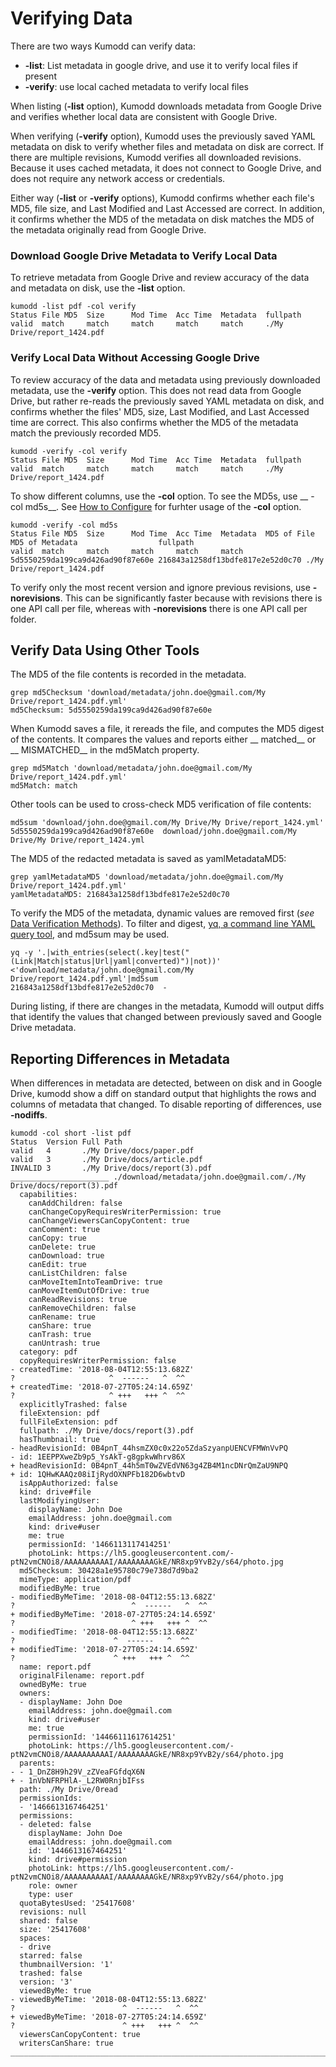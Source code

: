 # Verifying Data

There are two ways Kumodd can verify data:

* __-list__: List metadata in google drive, and use it to verify local files if present
* __-verify__: use local cached metadata to verify local files

When listing (__-list__ option), Kumodd
downloads metadata from Google Drive and verifies whether local data are consistent with Google Drive.  

When verifying (__-verify__ option), Kumodd uses the previously saved YAML metadata on
disk to verify whether files and metadata on disk are correct. If there are multiple
revisions, Kumodd verifies all downloaded revisions.  Because it uses cached metadata,
it does not connect to Google Drive, and does not require any network access or
credentials.

Either way (__-list__ or __-verify__ options), Kumodd confirms whether each file's MD5,
file size, and Last Modified and Last Accessed are correct.  In addition, it confirms
whether the MD5 of the metadata on disk matches the MD5 of the metadata originally read
from Google Drive.

### Download Google Drive Metadata to Verify Local Data

To retrieve metadata from Google Drive and review accuracy of the data and metadata on
disk, use the __-list__ option. 
``` shell
kumodd -list pdf -col verify
Status File MD5  Size      Mod Time  Acc Time  Metadata  fullpath
valid  match     match     match     match     match     ./My Drive/report_1424.pdf
```

### Verify Local Data Without Accessing Google Drive

To review accuracy of the data and metadata using previously downloaded metadata, use
the __-verify__ option. This does not read data from Google Drive, but rather
re-reads the previously saved YAML metadata on disk, and confirms whether the files'
MD5, size, Last Modified, and Last Accessed time are correct.  This also confirms
whether the MD5 of the metadata match the previously recorded MD5.

``` shell
kumodd -verify -col verify
Status File MD5  Size      Mod Time  Acc Time  Metadata  fullpath
valid  match     match     match     match     match     ./My Drive/report_1424.pdf
```
To show different columns, use the __-col__ option. To see the MD5s, use __ -col
md5s__. See [How to Configure](../How-to-Configure) for furhter usage of the __-col__ option.
``` shell
kumodd -verify -col md5s
Status File MD5  Size      Mod Time  Acc Time  Metadata  MD5 of File                      MD5 of Metadata                  fullpath
valid  match     match     match     match     match     5d5550259da199ca9d426ad90f87e60e 216843a1258df13bdfe817e2e52d0c70 ./My Drive/report_1424.pdf
```
To verify only the most recent version and ignore previous revisions, use __-norevisions__.
This can be significantly faster because with revisions there is one API call per file,
whereas with __-norevisions__ there is one API call per folder.

## Verify Data Using Other Tools 

The MD5 of the file contents is recorded in the metadata. 
``` shell
grep md5Checksum 'download/metadata/john.doe@gmail.com/My Drive/report_1424.pdf.yml'
md5Checksum: 5d5550259da199ca9d426ad90f87e60e
```
When Kumodd saves a file, it rereads the file, and computes the MD5 digest of the
contents.  It compares the values and reports either __ matched__  or __ MISMATCHED__  in the
md5Match property.
``` shell
grep md5Match 'download/metadata/john.doe@gmail.com/My Drive/report_1424.pdf.yml'
md5Match: match
```
Other tools can be used to cross-check MD5 verification of file contents:
``` shell
md5sum 'download/john.doe@gmail.com/My Drive/My Drive/report_1424.yml'
5d5550259da199ca9d426ad90f87e60e  download/john.doe@gmail.com/My Drive/My Drive/report_1424.yml
```

The MD5 of the redacted metadata is saved as yamlMetadataMD5:
``` shell
grep yamlMetadataMD5 'download/metadata/john.doe@gmail.com/My Drive/report_1424.pdf.yml'
yamlMetadataMD5: 216843a1258df13bdfe817e2e52d0c70
```

To verify the MD5 of the metadata, dynamic values are removed first (*see* [Data
Verification Methods](https://github.com/rich-murphey/kumodd/wiki/Methods)).  To filter and digest, [yq, a command line YAML
query tool](https://yq.readthedocs.io/), and md5sum may be used.

``` shell
yq -y '.|with_entries(select(.key|test("(Link|Match|status|Url|yaml|converted)")|not))' <'download/metadata/john.doe@gmail.com/My Drive/report_1424.pdf.yml'|md5sum
216843a1258df13bdfe817e2e52d0c70  -
```

During listing, if there are changes in the metadata, Kumodd will output diffs that
identify the values that changed between previously saved and Google Drive metadata.

## Reporting Differences in Metadata

When differences in metadata are detected, between on disk and in Google Drive, kumodd
show a diff on standard output that highlights the rows and columns of metadata
that changed.  To disable reporting of differences, use __-nodiffs__.

``` shell
kumodd -col short -list pdf
Status  Version Full Path
valid   4       ./My Drive/docs/paper.pdf
valid   3       ./My Drive/docs/article.pdf
INVALID 3       ./My Drive/docs/report(3).pdf
______________________ ./download/metadata/john.doe@gmail.com/./My Drive/docs/report(3).pdf
  capabilities:
    canAddChildren: false
    canChangeCopyRequiresWriterPermission: true
    canChangeViewersCanCopyContent: true
    canComment: true
    canCopy: true
    canDelete: true
    canDownload: true
    canEdit: true
    canListChildren: false
    canMoveItemIntoTeamDrive: true
    canMoveItemOutOfDrive: true
    canReadRevisions: true
    canRemoveChildren: false
    canRename: true
    canShare: true
    canTrash: true
    canUntrash: true
  category: pdf
  copyRequiresWriterPermission: false
- createdTime: '2018-08-04T12:55:13.682Z'
?                     ^  ------   ^  ^^
+ createdTime: '2018-07-27T05:24:14.659Z'
?                     ^ +++   +++ ^  ^^
  explicitlyTrashed: false
  fileExtension: pdf
  fullFileExtension: pdf
  fullpath: ./My Drive/docs/report(3).pdf
  hasThumbnail: true
- headRevisionId: 0B4pnT_44hsmZX0c0x22o5ZdaSzyanpUENCVFMWnVvPQ
- id: 1EEPPXweZb9p5_YsAkT-g8gpkwWhrv86X
+ headRevisionId: 0B4pnT_44h5mT0wZVEdVN63g4ZB4M1ncDNrQmZaU9NPQ
+ id: 1QHwKAAQz08iIjRydOXNPFb182D6wbtvD
  isAppAuthorized: false
  kind: drive#file
  lastModifyingUser:
    displayName: John Doe
    emailAddress: john.doe@gmail.com
    kind: drive#user
    me: true
    permissionId: '1466113117414251'
    photoLink: https://lh5.googleusercontent.com/-ptN2vmCNOi8/AAAAAAAAAAI/AAAAAAAAGkE/NR8xp9YvB2y/s64/photo.jpg
  md5Checksum: 30428a1e95780c79e738d7d9ba2
  mimeType: application/pdf
  modifiedByMe: true
- modifiedByMeTime: '2018-08-04T12:55:13.682Z'
?                          ^  ------   ^  ^^
+ modifiedByMeTime: '2018-07-27T05:24:14.659Z'
?                          ^ +++   +++ ^  ^^
- modifiedTime: '2018-08-04T12:55:13.682Z'
?                      ^  ------   ^  ^^
+ modifiedTime: '2018-07-27T05:24:14.659Z'
?                      ^ +++   +++ ^  ^^
  name: report.pdf
  originalFilename: report.pdf
  ownedByMe: true
  owners:
  - displayName: John Doe
    emailAddress: john.doe@gmail.com
    kind: drive#user
    me: true
    permissionId: '14466111617614251'
    photoLink: https://lh5.googleusercontent.com/-ptN2vmCNOi8/AAAAAAAAAAI/AAAAAAAAGkE/NR8xp9YvB2y/s64/photo.jpg
  parents:
- - 1_DnZ8H9h29V_zZVeaFGfdqX6N
+ - 1nVbNFRPHlA-_L2RW0RnjbIFss
  path: ./My Drive/0read
  permissionIds:
  - '1466613167464251'
  permissions:
  - deleted: false
    displayName: John Doe
    emailAddress: john.doe@gmail.com
    id: '1446613167464251'
    kind: drive#permission
    photoLink: https://lh5.googleusercontent.com/-ptN2vmCNOi8/AAAAAAAAAAI/AAAAAAAAGkE/NR8xp9YvB2y/s64/photo.jpg
    role: owner
    type: user
  quotaBytesUsed: '25417608'
  revisions: null
  shared: false
  size: '25417608'
  spaces:
  - drive
  starred: false
  thumbnailVersion: '1'
  trashed: false
  version: '3'
  viewedByMe: true
- viewedByMeTime: '2018-08-04T12:55:13.682Z'
?                        ^  ------   ^  ^^
+ viewedByMeTime: '2018-07-27T05:24:14.659Z'
?                        ^ +++   +++ ^  ^^
  viewersCanCopyContent: true
  writersCanShare: true
_______________________________________________________________________________

```
